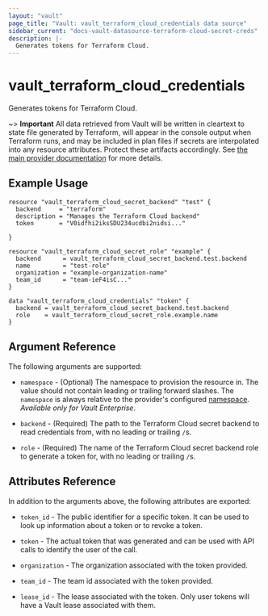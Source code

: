 ```yaml
---
layout: "vault"
page_title: "Vault: vault_terraform_cloud_credentials data source"
sidebar_current: "docs-vault-datasource-terraform-cloud-secret-creds"
description: |-
  Generates tokens for Terraform Cloud.
---
```


# vault\_terraform\_cloud\_credentials

Generates tokens for Terraform Cloud.

~> **Important** All data retrieved from Vault will be
written in cleartext to state file generated by Terraform, will appear in
the console output when Terraform runs, and may be included in plan files
if secrets are interpolated into any resource attributes.
Protect these artifacts accordingly. See
[the main provider documentation](../index.html)
for more details.

## Example Usage

```hcl
resource "vault_terraform_cloud_secret_backend" "test" {
  backend     = "terraform"
  description = "Manages the Terraform Cloud backend"
  token       = "V0idfhi2iksSDU234ucdbi2nidsi..."

}

resource "vault_terraform_cloud_secret_role" "example" {
  backend      = vault_terraform_cloud_secret_backend.test.backend
  name         = "test-role"
  organization = "example-organization-name"
  team_id      = "team-ieF4isC..."
}

data "vault_terraform_cloud_credentials" "token" {
  backend = vault_terraform_cloud_secret_backend.test.backend
  role    = vault_terraform_cloud_secret_role.example.name
}
```

## Argument Reference

The following arguments are supported:

* `namespace` - (Optional) The namespace to provision the resource in.
  The value should not contain leading or trailing forward slashes.
  The `namespace` is always relative to the provider's configured [namespace](/docs/providers/vault#namespace).
   *Available only for Vault Enterprise*.

* `backend` - (Required) The path to the Terraform Cloud secret backend to
read credentials from, with no leading or trailing `/`s.

* `role` - (Required) The name of the Terraform Cloud secret backend role to generate
a token for, with no leading or trailing `/`s.

## Attributes Reference

In addition to the arguments above, the following attributes are exported:

* `token_id` - The public identifier for a specific token. It can be used 
to look up information about a token or to revoke a token.
  
* `token` - The actual token that was generated and can be used with API calls
to identify the user of the call.
  
* `organization` - The organization associated with the token provided.

* `team_id` - The team id associated with the token provided.

* `lease_id` - The lease associated with the token. Only user tokens will have a 
Vault lease associated with them.

